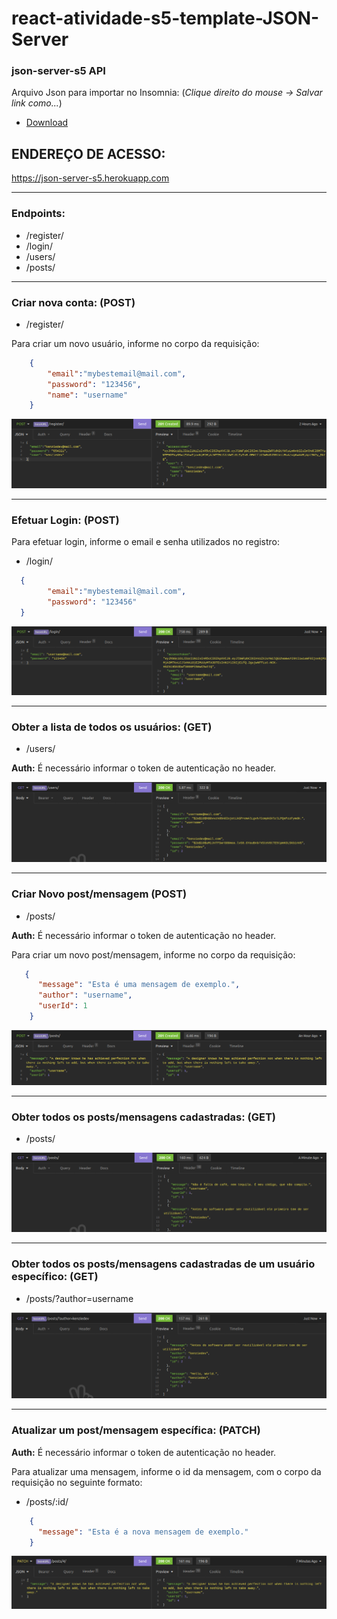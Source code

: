# react-atividade-s5-template-JSON-Server

### json-server-s5 API

Arquivo Json para importar no Insomnia: (*Clique direito do mouse -> Salvar link como...*)
- [Download](https://github.com/Kenzie-Academy-Brasil-Developers/react-atividade-s5-json-server-RafaelSchug/blob/main/assets/Insomnia_json-server-s5.json
 "Json para Insomnia")

## ENDEREÇO DE ACESSO:
https://json-server-s5.herokuapp.com

- - -

### Endpoints:

- /register/
- /login/
- /users/
- /posts/

- - -

### Criar nova conta: (POST)

- /register/

Para criar um novo usuário, informe no corpo da requisição:

```json
    {
        "email":"mybestemail@mail.com",
        "password": "123456",
        "name": "username"
    }
```

![Criar nova conta](/assets/register.png "Criar nova conta")

- - -

### Efetuar Login: (POST)

Para efetuar login, informe o email e senha utilizados no registro:

- /login/

```json
  {
        "email":"mybestemail@mail.com",
        "password": "123456"
  }
```
![Efetuar login](/assets/login.png "Efetuar login")

- - -

### Obter a lista de todos os usuários: (GET)

- /users/

**Auth:** É necessário informar o token de autenticação no header.

![Obter usuários](/assets/get-users.png "Obter usuários")

- - -

### Criar Novo post/mensagem (POST)

- /posts/

**Auth:** É necessário informar o token de autenticação no header.

Para criar um novo post/mensagem, informe no corpo da requisição:


```json
   {
      "message": "Esta é uma mensagem de exemplo.",
      "author": "username",
      "userId": 1
    }
```

![Criar nova mensagem](/assets/newMessage.png "Criar nova mensagem")

- - -

### Obter todos os posts/mensagens cadastradas: (GET)

- /posts/

![Obter todas as mensagens](/assets/get-all-posts.png "Obter todas as mensagens")

- - -

### Obter todos os posts/mensagens cadastradas de um usuário específico: (GET)

- /posts/?author=username

![Obter todas as mensagens especificas](/assets/posts-by-user.png "Obter todas as mensagens especificas")

- - -

### Atualizar um post/mensagem específica: (PATCH)

**Auth:** É necessário informar o token de autenticação no header.

Para atualizar uma mensagem, informe o id da mensagem, com o corpo da requisição no seguinte formato:

- /posts/:id/

```json 
    {
      "message": "Esta é a nova mensagem de exemplo."
    }
```

![Atualizar mensagem específica](/assets/update-post.png "Atualizar mensagem específica")
  
